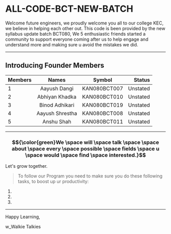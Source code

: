 # ALL-CODE-BCT-NEW-BATCH

Welcome future engineers, we proudly welcome you all to our college KEC, we believe in helping each other out. This code is been provided by the new syllabus update batch BCT080, We 5 enthusiastic friends started a community to support everyone coming after us to help engage and understand more and making sure u avoid the mistakes we did.

---------------------------------------------

## Introducing Founder Members

 | Members | Names | Symbol | Status |
 | :--- | :----: | :----: | ----: |
| 1 | Aayush Dangi | KAN080BCT007 | Unstated |
| 2 | Abhiyan Khadka | KAN080BCT010 | Unstated |
| 3 | Binod Adhikari | KAN080BCT019 | Unstated |
| 4 | Aayush Shrestha | KAN080BCT008 | Unstated |
| 5 | Anshu Shah | KAN080BCT011 | Unstated |

---------------------------------------------

### $${\color{green}We \space will \space talk \space \space about \space every \space possible \space fields \space u \space would \space find \space interested.}$$


Let's grow together.

>To follow our Program you need to make sure you do these following tasks, to boost up ur productivity:
  1.

  2.

  3.








---------------
Happy Learning,

w_Walkie Talkies
